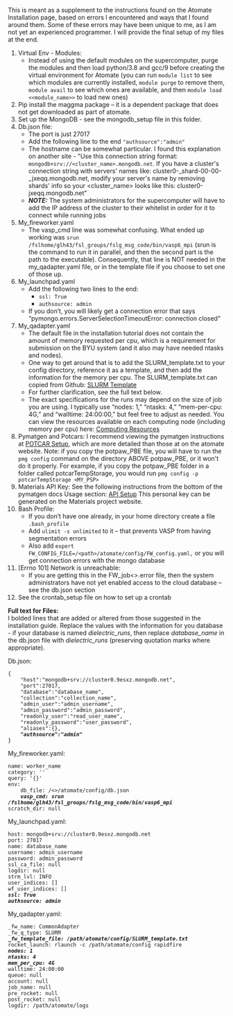 This is meant as a supplement to the instructions found on the Atomate Installation page, based on errors I encountered and ways that I found around them. Some of these errors may have been unique to me, as I am not yet an experienced programmer. I will provide the final setup of my files at the end. 

1. Virtual Env - Modules:
   - Instead of using the default modules on the supercomputer, purge the modules and then load python/3.8 and gcc/9 before creating the virtual environment for Atomate (you can run `module list` to see which modules are currently installed, `module purge` to remove them, `module avail` to see which ones are available, and then `module load <<module_name>>` to load new ones)
2. Pip install the maggma package – it is a dependent package that does not get downloaded as part of atomate. 
3. Set up the MongoDB - see the mongodb_setup file in this folder.
4. Db.json file:
   - The port is just 27017
   - Add the following line to the end `"authsource":"admin"`
   - The hostname can be somewhat particular. I found this explanation on another site - "Use this connection string format: `mongodb+srv://<cluster_name>.mongodb.net`. If you have a cluster's connection string with servers' names like: cluster0-_shard-00-00-_jxeqq.mongodb.net, modify your server's name by removing shards' info so your <cluster_name> looks like this: cluster0-jxeqq.mongodb.net"
    - ***NOTE:*** The system administrators for the supercomputer will have to add the IP address of the cluster to their whitelist in order for it to connect while running jobs
5. My_fireworker.yaml
    - The vasp_cmd line was somewhat confusing. What ended up working was `srun /fslhome/glh43/fsl_groups/fslg_msg_code/bin/vasp6_mpi` (srun is the command to run it in parallel, and then the second part is the path to the executable). Consequently, that line is NOT needed in the my_qadapter.yaml file, or in the template file if you choose to set one of those up. 
6. My_launchpad.yaml
    - Add the following two lines to the end: 
      - `ssl: True`
      - `authsource: admin`
    - If you don’t, you will likely get a connection error that says “pymongo.errors.ServerSelectionTimeoutError: connection closed”
7. My_qadapter.yaml
   - The default file in the installation tutorial does not contain the amount of memory requested per cpu, which is a requirement for submission on the BYU system (and it also may have needed ntasks and nodes). 
   - One way to get around that is to add the SLURM_template.txt to your config directory, reference it as a template, and then add the information for the memory per cpu. The SLURM_template.txt can copied from Github: [SLURM Template](https://github.com/materialsproject/fireworks/blob/main/fireworks/user_objects/queue_adapters/SLURM_template.txt)
   - For further clarification, see the full text below. 
   - The exact specifications for the runs may depend on the size of job you are using. I typically use “nodes: 1,” “ntasks: 4,” “mem-per-cpu: 4G,” and “walltime: 24:00:00,” but feel free to adjust as needed. You can view the resources available on each computing node (including memory per cpu) here: [Computing Resources](https://rc.byu.edu/documentation/resources)
8. Pymatgen and Potcars: I recommend viewing the pymatgen instructions at [POTCAR Setup](https://pymatgen.org/installation.html#potcar-setup), which are more detailed than those at on the atomate website. Note: if you copy the potpaw_PBE file, you will have to run the `pmg config` command on the directory ABOVE potpaw_PBE, or it won't do it properly. For example, if you copy the potpaw_PBE folder in a folder called potcarTempStorage, you would run `pmg config -p potcarTempStorage <MY_PSP>`
9. Materials API Key: See the following instructions from the bottom of the pymatgen docs Usage section:  [API Setup](https://pymatgen.org/usage.html#setting-the-pmg-mapi-key-in-the-config-file)  This personal key can be generated on the Materials project website.
10. Bash Profile:
    - If you don’t have one already, in your home directory create a file `.bash_profile`
    - Add `ulimit -s unlimited` to it – that prevents VASP from having segmentation errors
    - Also add `export FW_CONFIG_FILE=/<path>/atomate/config/FW_config.yaml,` or you will get connection errors with the mongo database
11. [Errno 101] Network is unreachable: 
    - If you are getting this in the FW_job<<number>>.error file, then the system administrators have not yet enabled access to the cloud database – see the db.json section
12. See the crontab_setup file on how to set up a crontab


**Full text for Files:**  
I bolded lines that are added or altered from those suggested in the installation guide. Replace the values with the information for you database - if your database is named *dielectric_runs*, then replace *database_name* in the db.json file with *dielectric_runs* (preserving quotation marks where appropriate). 

Db.json:
<pre><code>{
	"host":"mongodb+srv://cluster0.9esxz.mongodb.net",
	"port":27017,
	"database":"database_name",
	"collection":"collection_name",
	"admin_user":"admin_username",
	"admin_password":"admin_password",
	"readonly_user":"read_user_name",
	"readonly_password":"user_password",
	"aliases":{},
	<b><i>"authsource":"admin"</i></b>
}
</code></pre>

My_fireworker.yaml:
<pre><code>name: worker_name
category: ''
query: '{}'
env:
    db_file: /<<path>>/atomate/config/db.json
    <b><i>vasp_cmd: srun /fslhome/glh43/fsl_groups/fslg_msg_code/bin/vasp6_mpi</i></b>
scratch_dir: null
</code></pre>

My_launchpad.yaml:
<pre><code>host: mongodb+srv://cluster0.9esxz.mongodb.net
port: 27017
name: database_name
username: admin_username
password: admin_password
ssl_ca_file: null
logdir: null
strm_lvl: INFO
user_indices: []
wf_user_indices: []
<b><i>ssl: True
authsource: admin</i></b>
</code></pre>

My_qadapter.yaml: 
<pre><code>_fw_name: CommonAdapter
_fw_q_type: SLURM
<b><i>_fw_template_file: /path/atomate/config/SLURM_template.txt</i></b>
rocket_launch: rlaunch -c /path/atomate/config rapidfire
<b><i>nodes: 1
ntasks: 4
mem_per_cpu: 4G</i></b>
walltime: 24:00:00
queue: null
account: null
job_name: null
pre_rocket: null
post_rocket: null
logdir: /path/atomate/logs
</code></pre>
